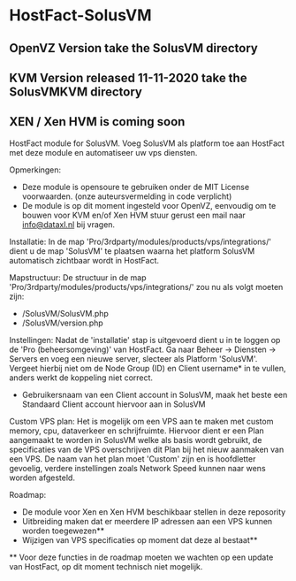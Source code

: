 # HostFact-SolusVM

## OpenVZ Version take the SolusVM directory
## KVM Version released 11-11-2020 take the SolusVMKVM directory
## XEN / Xen HVM is coming soon

HostFact module for SolusVM.
Voeg SolusVM als platform toe aan HostFact met deze module en automatiseer uw vps diensten.

Opmerkingen:
- Deze module is opensoure te gebruiken onder de MIT License voorwaarden. (onze auteursvermelding in code verplicht)
- De module is op dit moment ingesteld voor OpenVZ, eenvoudig om te bouwen voor KVM en/of Xen HVM stuur gerust een mail naar info@dataxl.nl bij vragen.

Installatie:
In de map 'Pro/3rdparty/modules/products/vps/integrations/' dient u de map 'SolusVM' te plaatsen waarna het platform SolusVM automatisch zichtbaar wordt in HostFact.

Mapstructuur:
De structuur in de map 'Pro/3rdparty/modules/products/vps/integrations/' zou nu als volgt moeten zijn:
- /SolusVM/SolusVM.php
- /SolusVM/version.php

Instellingen:
Nadat de 'installatie' stap is uitgevoerd dient u in te loggen op de 'Pro (beheersomgeving)' van HostFact.
Ga naar Beheer -> Diensten -> Servers en voeg een nieuwe server, slecteer als Platform 'SolusVM'.
Vergeet hierbij niet om de Node Group (ID) en Client username* in te vullen, anders werkt de koppeling niet correct.

* Gebruikersnaam van een Client account in SolusVM, maak het beste een Standaard Client account hiervoor aan in SolusVM

Custom VPS plan:
Het is mogelijk om een VPS aan te maken met custom memory, cpu, dataverkeer en schrijfruimte.
Hiervoor dient er een Plan aangemaakt te worden in SolusVM welke als basis wordt gebruikt, de specificaties van de VPS overschrijven dit Plan bij het nieuw aanmaken van een VPS.
De naam van het plan moet 'Custom' zijn en is hoofdletter gevoelig, verdere instellingen zoals Network Speed kunnen naar wens worden afgesteld.

Roadmap:
- De module voor Xen en Xen HVM beschikbaar stellen in deze reposority
- Uitbreiding maken dat er meerdere IP adressen aan een VPS kunnen worden toegewezen**
- Wijzigen van VPS specificaties op moment dat deze al bestaat**

** Voor deze functies in de roadmap moeten we wachten op een update van HostFact, op dit moment technisch niet mogelijk.
